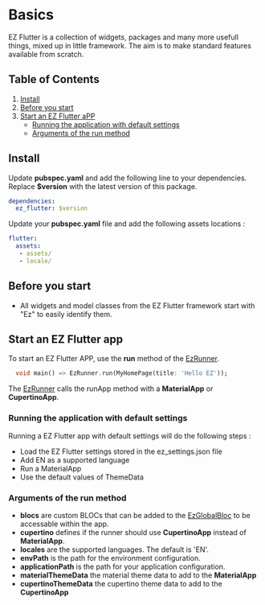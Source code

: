 # Basics

EZ Flutter is a collection of widgets, packages and many more usefull things, mixed up in little framework. The aim is to make standard features available from scratch.

## Table of Contents
1. [Install](#install)
2. [Before you start](#before-you-start)
3. [Start an EZ Flutter aPP](#start-an-ez-flutter-app)
   * [Running the application with default settings](#running-the-application-with-default-settings)
   * [Arguments of the run method](#arguments-of-the-run-method)

## Install

Update **pubspec.yaml** and add the following line to your dependencies. Replace **$version** with the latest version of this package.

```yaml
dependencies:
  ez_flutter: $version
```
Update your **pubspec.yaml** file and add the following assets locations :

```yaml
flutter:
  assets:
   - assets/
   - locale/
```

## Before you start

* All widgets and model classes from the EZ Flutter framework start with "Ez" to easily identify them.

## Start an EZ Flutter app

To start an EZ Flutter APP, use the **run** method of the [EzRunner](/lib/src/ez_runner.dart).

```dart
  void main() => EzRunner.run(MyHomePage(title: 'Hello EZ'));
```

The [EzRunner](/lib/src/ez_runner.dart) calls the runApp method with a **MaterialApp** or **CupertinoApp**.

### Running the application with default settings

Running a EZ Flutter app with default settings will do the following steps :

* Load the EZ Flutter settings stored in the ez_settings.json file
* Add EN as a supported language
* Run a MaterialApp
* Use the default values of ThemeData

### Arguments of the run method

* **blocs** are custom BLOCs that can be added to the [EzGlobalBloc](/lib/src/bloc/EzGlobalBloc.dart) to be accessable within the app.
* **cupertino** defines if the runner should use **CupertinoApp** instead of **MaterialApp**.
* **locales** are the supported languages. The default is 'EN'.
* **envPath** is the path for the environment configuration.
* **applicationPath** is the path for your application configuration.
* **materialThemeData** the material theme data to add to the **MaterialApp**
* **cupertinoThemeData** the cupertino theme data to add to the **CupertinoApp**
